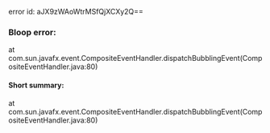 error id: aJX9zWAoWtrMSfQjXCXy2Q==
### Bloop error:

at com.sun.javafx.event.CompositeEventHandler.dispatchBubblingEvent(CompositeEventHandler.java:80)
#### Short summary: 

at com.sun.javafx.event.CompositeEventHandler.dispatchBubblingEvent(CompositeEventHandler.java:80)